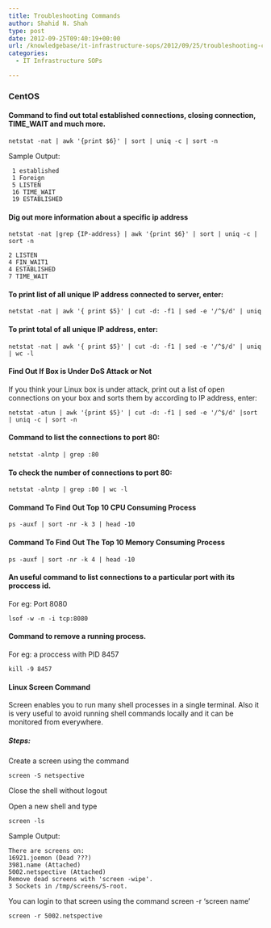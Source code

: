 ```yaml
---
title: Troubleshooting Commands
author: Shahid N. Shah
type: post
date: 2012-09-25T09:40:19+00:00
url: /knowledgebase/it-infrastructure-sops/2012/09/25/troubleshooting-commands/
categories:
  - IT Infrastructure SOPs

---
```

### CentOS

#### Command to find out total established connections, closing connection, TIME_WAIT and much more.

    netstat -nat | awk '{print $6}' | sort | uniq -c | sort -n
    

Sample Output:

     1 established
     1 Foreign
     5 LISTEN
     16 TIME_WAIT
     19 ESTABLISHED
    

#### Dig out more information about a specific ip address

    netstat -nat |grep {IP-address} | awk '{print $6}' | sort | uniq -c | sort -n
    
    2 LISTEN
    4 FIN_WAIT1
    4 ESTABLISHED
    7 TIME_WAIT
    

#### To print list of all unique IP address connected to server, enter:

    netstat -nat | awk '{ print $5}' | cut -d: -f1 | sed -e '/^$/d' | uniq
    

#### To print total of all unique IP address, enter:

    netstat -nat | awk '{ print $5}' | cut -d: -f1 | sed -e '/^$/d' | uniq | wc -l
    

#### Find Out If Box is Under DoS Attack or Not

If you think your Linux box is under attack, print out a list of open connections on your box and sorts them by according to IP address, enter:

    netstat -atun | awk '{print $5}' | cut -d: -f1 | sed -e '/^$/d' |sort | uniq -c | sort -n
    

#### Command to list the connections to port 80:

    netstat -alntp | grep :80
    

#### To check the number of connections to port 80:

    netstat -alntp | grep :80 | wc -l
    

#### Command To Find Out Top 10 CPU Consuming Process

    ps -auxf | sort -nr -k 3 | head -10
    

#### Command To Find Out The Top 10 Memory Consuming Process

    ps -auxf | sort -nr -k 4 | head -10
    

#### An useful command to list connections to a particular port with its proccess id.

For eg: Port 8080

    lsof -w -n -i tcp:8080
    

#### Command to remove a running process.

For eg: a proccess with PID 8457

    kill -9 8457
    

#### Linux Screen Command

Screen enables you to run many shell processes in a single terminal. Also it is very useful to avoid running shell commands locally and it can be monitored from everywhere.

##### Steps:

Create a screen using the command

    screen -S netspective
    

Close the shell without logout

Open a new shell and type

    screen -ls
    

Sample Output:

    There are screens on:
    16921.joemon (Dead ???)
    3981.name (Attached)
    5002.netspective (Attached)
    Remove dead screens with 'screen -wipe'.
    3 Sockets in /tmp/screens/S-root.
    

You can login to that screen using the command screen -r &#8216;screen name&#8217;

    screen -r 5002.netspective

